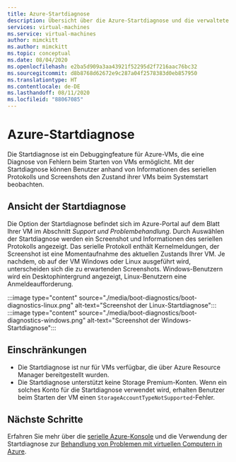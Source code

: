 ```yaml
---
title: Azure-Startdiagnose
description: Übersicht über die Azure-Startdiagnose und die verwaltete Startdiagnose
services: virtual-machines
ms.service: virtual-machines
author: mimckitt
ms.author: mimckitt
ms.topic: conceptual
ms.date: 08/04/2020
ms.openlocfilehash: e2ba5d909a3aa43921f52295d2f7216aac76bc32
ms.sourcegitcommit: d8b8768d62672e9c287a04f2578383d0eb857950
ms.translationtype: HT
ms.contentlocale: de-DE
ms.lasthandoff: 08/11/2020
ms.locfileid: "88067085"
---
```

# <a name="azure-boot-diagnostics"></a>Azure-Startdiagnose

Die Startdiagnose ist ein Debuggingfeature für Azure-VMs, die eine Diagnose von Fehlern beim Starten von VMs ermöglicht. Mit der Startdiagnose können Benutzer anhand von Informationen des seriellen Protokolls und Screenshots den Zustand ihrer VMs beim Systemstart beobachten.

## <a name="boot-diagnostics-view"></a>Ansicht der Startdiagnose
Die Option der Startdiagnose befindet sich im Azure-Portal auf dem Blatt Ihrer VM im Abschnitt *Support und Problembehandlung*. Durch Auswählen der Startdiagnose werden ein Screenshot und Informationen des seriellen Protokolls angezeigt. Das serielle Protokoll enthält Kernelmeldungen, der Screenshot ist eine Momentaufnahme des aktuellen Zustands Ihrer VM. Je nachdem, ob auf der VM Windows oder Linux ausgeführt wird, unterscheiden sich die zu erwartenden Screenshots. Windows-Benutzern wird ein Desktophintergrund angezeigt, Linux-Benutzern eine Anmeldeaufforderung.

:::image type="content" source="./media/boot-diagnostics/boot-diagnostics-linux.png" alt-text="Screenshot der Linux-Startdiagnose":::
:::image type="content" source="./media/boot-diagnostics/boot-diagnostics-windows.png" alt-text="Screenshot der Windows-Startdiagnose":::


## <a name="limitations"></a>Einschränkungen
- Die Startdiagnose ist nur für VMs verfügbar, die über Azure Resource Manager bereitgestellt wurden. 
- Die Startdiagnose unterstützt keine Storage Premium-Konten. Wenn ein solches Konto für die Startdiagnose verwendet wird, erhalten Benutzer beim Starten der VM einen `StorageAccountTypeNotSupported`-Fehler. 

## <a name="next-steps"></a>Nächste Schritte

Erfahren Sie mehr über die [serielle Azure-Konsole](https://docs.microsoft.com/azure/virtual-machines/troubleshooting/serial-console-overview) und die Verwendung der Startdiagnose zur [Behandlung von Problemen mit virtuellen Computern in Azure](https://docs.microsoft.com/azure/virtual-machines/troubleshooting/boot-diagnostics).

